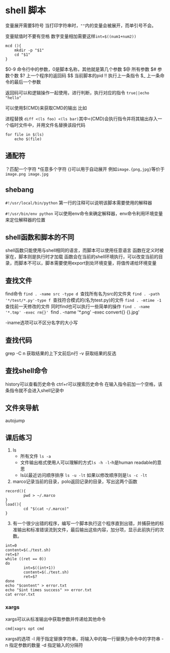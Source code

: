 # shell 脚本
变量展开需要$符号
当打印字符串时，`""`内的变量会被展开，而单引号不会。

变量赋值时不要有空格
数字变量相加需要这样`int=$((num1+num2))`

```shellscript
mcd (){
    mkdir -p "$1"
    cd "$1"
}
```
$0-9 命令行中的参数，0是脚本名称，其他就是第几个参数
$@ 所有参数
$# 参数个数
$? 上一个程序的返回码
$$ 当前脚本的pid
!! 执行上一条指令
$_ 上一条命令的最后一个参数

返回码可以和逻辑操作一起使用，进行判断，执行对应的指令
`true||echo "hello"`


可以使用$(CMD)来获取CMD的输出
比如


进程替换
`diff <(ls foo) <(ls bar)`其中<(CMD)会执行指令并将其输出存入一个临时文件中，并用文件名替换该段代码


```shellscript
for file in $(ls)
    echo $(file)
```

## 通配符
？匹配一个字符
*任意多个字符
{}可以用于自动展开 例如`image.{png,jpg}`等价于`image.png image.jpg`

## shebang
`#!/usr/local/bin/python`
第一行的注释可以说明该脚本需要使用的解释器

`#!/usr/bin/env python`
可以使用env命令来确定解释器，env命令利用环境变量来定位解释器的位置

## shell函数和脚本的不同
shell函数只能使用与shell相同的语言，而脚本可以使用任意语言
函数在定义时被家在，脚本则是执行时才加载
函数会在当前的shell环境执行，可以改变当前的目录，而脚本不可以，脚本需要使用export到处环境变量，将值传递给环境变量

## 查找文件
find命令
`find . -name src -type d `查找所有名为src的文件夹
`find . -path '*/test/*.py'-type f `查找符合模式的(名为test.py)的文件
`find . -mtime -1` 查找前一天修改的文件
同时find也可以执行一些简单的操作
`find . -name '*.tmp' -exec rm{}'
`find . -name '*.png' -exec convert{} {}.jpg'

-iname选项可以不区分名字的大小写

## 查找代码
grep
-C n 获取结果的上下文前后n行
-v 获取结果的反选

## 查找shell命令
history可以查看历史命令
ctrl+r可以搜索历史命令
在输入指令前加一个空格，该条指令就不会进入shell记录中

## 文件夹导航
autojump

## 课后练习
1. ls 
    - 所有文件 `ls -a`
    - 文件输出格式使用人可以理解的方式`ls -h -l`-h是human readable的意思
    - ls以最近访问顺序排序 `ls -u -lt` 如果以修改顺序则是`ls -c -lt`
2. marco记录当前的目录，polo返回记录的目录，写出这两个函数
```shellscript
record(){
        pwd > ~/.marco
}
load(){
        cd "$(cat ~/.marco)"
}
```
3. 有一个很少出错的程序，编写一个脚本执行这个程序直到出错，并捕获他的标准输出和标准错误流到文件，最后输出这些内容，加分项，显示此前执行的次数。

```shellscript
int=0
content=$(./test.sh)    
ret=$?                  
while ((ret == 0))      
do                      
        int=$((int+1))
        content=$(./test.sh)
        ret=$?
done
echo "$content" > error.txt
echo "$int times success" >> error.txt
cat error.txt
```

### xargs
xargs可以从标准输出中获取参数并传递给其他命令

`cmd|xagrs opt cmd`

xargs的选项
-I 用于指定替换字符串，将输入中的每一行替换为命令中的字符串
-n 指定参数的数量
-d 指定输入的分隔符


